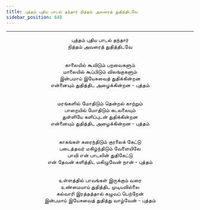```yaml
---
title: புத்தம் புதிய பாடல் தந்தார் நித்தம் அவரைத் துதித்திடவே
sidebar_position: 648
---
```


---
<center>
புத்தம் புதிய பாடல் தந்தார்<br/>
நித்தம் அவரைத் துதித்திடவே<br/><br/>

காலையில் கூவிடும் பறவைகளும்<br/>
மாலையில் கூப்பிடும் விலங்குகளும்<br/>
இன்பமாய் இயேசுவைத் துதிக்கின்றன<br/>
என்னையும் துதித்திட அழைக்கின்றன    - புத்தம்<br/><br/>

மரங்களில் மோதிடும் தென்றல் காற்றும்<br/>
பாறையில் மோதிடும் கடலலையும்<br/>
துள்ளியே களிப்புடன் துதிக்கின்றன<br/>
என்னையும் துதித்திட அழைக்கின்றன    - புத்தம்<br/><br/>

காகங்கள் கரைந்திடும் குரலைக் கேட்டு<br/>
படைத்தவர் மகிழ்ந்திடும் வேளையிலே<br/>
பாவி என் பாடலின் துதிகேட்டு<br/>
என் தேவன் களித்திட மகிழுவேன் நான்    - புத்தம்<br/><br/>

உள்ளத்தில் பாவங்கள் இருக்கும் வரை<br/>
உண்மையாய் துதித்திட முடியவில்லை<br/>
கல்வாரி இரத்தத்தால் கழுவப் பெற்றேன்<br/>
இன்பமாய் இயேசுவைத் துதித்து வாழ்வேன்    - புத்தம்
</center>